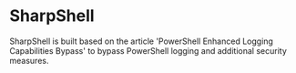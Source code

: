 # SharpShell
SharpShell is built based on the article 'PowerShell Enhanced Logging Capabilities Bypass' to bypass PowerShell logging and additional security measures.
